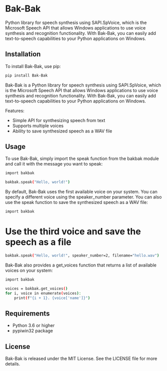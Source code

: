 # Bak-Bak
 Python library for speech synthesis using SAPI.SpVoice, which is the Microsoft Speech API that allows Windows applications to use voice synthesis and recognition functionality. With Bak-Bak, you can easily add text-to-speech capabilities to your Python applications on Windows.

## Installation

To install Bak-Bak, use pip:

```bash
pip install Bak-Bak
```
Bak-Bak is a Python library for speech synthesis using SAPI.SpVoice, which is the Microsoft Speech API that allows Windows applications to use voice synthesis and recognition functionality. With Bak-Bak, you can easily add text-to-speech capabilities to your Python applications on Windows.

Features:
- Simple API for synthesizing speech from text
- Supports multiple voices
- Ability to save synthesized speech as a WAV file

## Usage
To use Bak-Bak, simply import the speak function from the bakbak module and call it with the message you want to speak:
```bash
import bakbak

bakbak.speak("Hello, world!")
```
By default, Bak-Bak uses the first available voice on your system. You can specify a different voice using the speaker_number parameter. You can also use the speak function to save the synthesized speech as a WAV file:
```bash
import bakbak
```
# Use the third voice and save the speech as a file
```bash
bakbak.speak("Hello, world!", speaker_number=2, filename="hello.wav")
```
Bak-Bak also provides a get_voices function that returns a list of available voices on your system:
```bash
import bakbak

voices = bakbak.get_voices()
for i, voice in enumerate(voices):
    print(f"{i + 1}. {voice['name']}")
```
## Requirements
- Python 3.6 or higher
- pypiwin32 package
## License
Bak-Bak is released under the MIT License. See the LICENSE file for more details.

